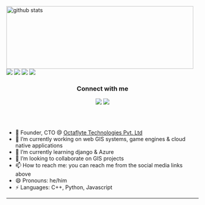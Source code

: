 <p>
  <img align="left" width="490" height="165" src="https://github-readme-stats.vercel.app/api?username=theoway&count_private=true&show_icons=true&theme=radical" alt="github stats"/>
  <a href="https://github.com/anuraghazra/github-readme-stats">
  </a>
  <p>
    <img src="https://views.whatilearened.today/views/github/theoway/views.svg"/>
    <a href="https://github.com/theoway?tab=followers"><img src="https://img.shields.io/github/followers/theoway?color=%234CC61E&label=GitHub%20Followers%20%3A"/></a>
    <a href="https://github.com/theoway?tab=repositories"><img src="https://badges.frapsoft.com/os/v2/open-source.svg?v=103"/></a>
    <a href="mailto:umangkalra10@gmail.com?subject=[GitHub]%20🔥%20Ask%20me%20anything&body=Hello%20Theo%2C%0A%0AI am%20sending%20you%20this%20mail%20after%20seeing%20your%20GitHub profile%20to..."><img src="https://img.shields.io/badge/Ask%20me-anything-1abc9c.svg"/></a>
  </p>
</p>

<h3 align="center">Connect with me</h3>
<p align="center">
  <a href= "https://www.linkedin.com/in/umang-kalra-202a44169/"><img src="https://img.icons8.com/dusk/48/000000/linkedin.png"/></a>
  <a href= "https://twitter.com/WayTheo"><img src="https://img.icons8.com/dusk/48/000000/twitter.png"/></a>
</p>

<br/><br/>

- ‍💼 Founder, CTO @ [Octaflyte Technologies Pvt. Ltd](https://www.octaflyte.com/)
- 🔭 I’m currently working on web GIS systems, game engines & cloud native applications
- 🌱 I’m currently learning django & Azure
- 👯 I’m looking to collaborate on GIS projects
- 📫 How to reach me: you can reach me from the social media links above
- 😄 Pronouns: he/him
- ⚡ Languages: C++, Python, Javascript
----
